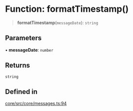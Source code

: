 # Function: formatTimestamp()

> **formatTimestamp**(`messageDate`): `string`

## Parameters

• **messageDate**: `number`

## Returns

`string`

## Defined in

[core/src/core/messages.ts:94](https://github.com/ai16z/eliza/blob/c96957e5a5d17e343b499dd4d46ce403856ac5bc/core/src/core/messages.ts#L94)
